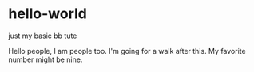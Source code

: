 # hello-world

just my basic bb tute

Hello people, I am people too. I'm going for a walk after this. My favorite number might be nine.
